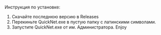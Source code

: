 Инструкция по установке:

1. Скачайте последнюю версию в Releases
2. Перекиньте QuickNet.exe в пустую папку с латинскими символами.
3. Запустите QuickNet.exe от им. Администратора.
Enjoy
